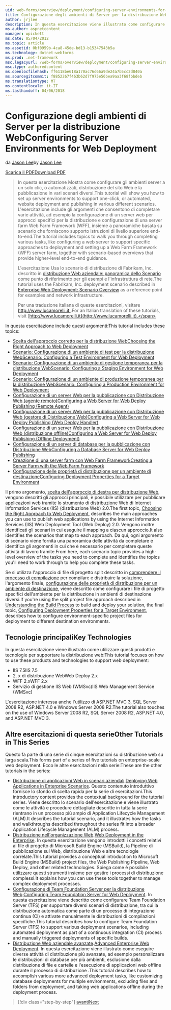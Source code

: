 ```yaml
---
uid: web-forms/overview/deployment/configuring-server-environments-for-web-deployment/configuring-server-environments-for-web-deployment
title: Configurazione degli ambienti di Server per la distribuzione Web | Documenti Microsoft
author: jrjlee
description: In questa esercitazione viene illustrato come configurare gli ambienti server a supporto di un solo clic o automatizzato, distribuzione del sito Web e la pubblicazione in vari dello scenario diverse...
ms.author: aspnetcontent
manager: wpickett
ms.date: 05/04/2012
ms.topic: article
ms.assetid: 0bf0959b-4ca8-45de-bd13-b15347543b5a
ms.technology: dotnet-webforms
ms.prod: .net-framework
msc.legacyurl: /web-forms/overview/deployment/configuring-server-environments-for-web-deployment/configuring-server-environments-for-web-deployment
msc.type: authoredcontent
ms.openlocfilehash: ff6118be618a170ac76d66a9de24a7b5cc2d840a
ms.sourcegitcommit: f8852267f463b62d7f975e56bea9aa3f68fbbdeb
ms.translationtype: MT
ms.contentlocale: it-IT
ms.lasthandoff: 04/06/2018
---
```

<a name="configuring-server-environments-for-web-deployment"></a><span data-ttu-id="007be-103">Configurazione degli ambienti di Server per la distribuzione Web</span><span class="sxs-lookup"><span data-stu-id="007be-103">Configuring Server Environments for Web Deployment</span></span>
====================
<span data-ttu-id="007be-104">da [Jason Lee](https://github.com/jrjlee)</span><span class="sxs-lookup"><span data-stu-id="007be-104">by [Jason Lee](https://github.com/jrjlee)</span></span>

[<span data-ttu-id="007be-105">Scarica il PDF</span><span class="sxs-lookup"><span data-stu-id="007be-105">Download PDF</span></span>](https://msdnshared.blob.core.windows.net/media/MSDNBlogsFS/prod.evol.blogs.msdn.com/CommunityServer.Blogs.Components.WeblogFiles/00/00/00/63/56/8130.DeployingWebAppsInEnterpriseScenarios.pdf)

> <span data-ttu-id="007be-106">In questa esercitazione Mostra come configurare gli ambienti server a un solo clic, o automatizzati, distribuzione del sito Web e la pubblicazione in vari scenari diversi.</span><span class="sxs-lookup"><span data-stu-id="007be-106">This tutorial will show you how to set up server environments to support one-click, or automated, website deployment and publishing in various different scenarios.</span></span> <span data-ttu-id="007be-107">L'esercitazione include gli argomenti che consentono di completare varie attività, ad esempio la configurazione di un server web per approcci specifici per la distribuzione e configurazione di una server farm Web Farm Framework (WFF), insieme a panoramiche basata su scenario che forniscono supporto istruzioni di livello superiore end-to-end.</span><span class="sxs-lookup"><span data-stu-id="007be-107">The tutorial includes topics to walk you through completing various tasks, like configuring a web server to support specific approaches to deployment and setting up a Web Farm Framework (WFF) server farm, together with scenario-based overviews that provide higher-level end-to-end guidance.</span></span>
> 
> <span data-ttu-id="007be-108">L'esercitazione Usa lo scenario di distribuzione di Fabrikam, Inc. descritto in [distribuzione Web aziendale: panoramica dello Scenario](../deploying-web-applications-in-enterprise-scenarios/enterprise-web-deployment-scenario-overview.md) come punto di riferimento per gli esempi e l'infrastruttura di rete.</span><span class="sxs-lookup"><span data-stu-id="007be-108">The tutorial uses the Fabrikam, Inc. deployment scenario described in [Enterprise Web Deployment: Scenario Overview](../deploying-web-applications-in-enterprise-scenarios/enterprise-web-deployment-scenario-overview.md) as a reference point for examples and network infrastructure.</span></span>
> 
> <span data-ttu-id="007be-109">Per una traduzione italiana di queste esercitazioni, visitare [ http://www.lucamorelli.it ](http://www.lucamorelli.it).</span><span class="sxs-lookup"><span data-stu-id="007be-109">For an Italian translation of these tutorials, visit [http://www.lucamorelli.it](http://www.lucamorelli.it).</span></span>


<span data-ttu-id="007be-110">In questa esercitazione include questi argomenti:</span><span class="sxs-lookup"><span data-stu-id="007be-110">This tutorial includes these topics:</span></span>

- [<span data-ttu-id="007be-111">Scelta dell'approccio corretto per la distribuzione Web</span><span class="sxs-lookup"><span data-stu-id="007be-111">Choosing the Right Approach to Web Deployment</span></span>](choosing-the-right-approach-to-web-deployment.md)
- [<span data-ttu-id="007be-112">Scenario: Configurazione di un ambiente di test per la distribuzione Web</span><span class="sxs-lookup"><span data-stu-id="007be-112">Scenario: Configuring a Test Environment for Web Deployment</span></span>](scenario-configuring-a-test-environment-for-web-deployment.md)
- [<span data-ttu-id="007be-113">Scenario: Configurazione di un ambiente di gestione temporanea per la distribuzione Web</span><span class="sxs-lookup"><span data-stu-id="007be-113">Scenario: Configuring a Staging Environment for Web Deployment</span></span>](scenario-configuring-a-staging-environment-for-web-deployment.md)
- [<span data-ttu-id="007be-114">Scenario: Configurazione di un ambiente di produzione temporanea per la distribuzione Web</span><span class="sxs-lookup"><span data-stu-id="007be-114">Scenario: Configuring a Production Environment for Web Deployment</span></span>](scenario-configuring-a-production-environment-for-web-deployment.md)
- [<span data-ttu-id="007be-115">Configurazione di un server Web per la pubblicazione con Distribuzione Web (agente remoto)</span><span class="sxs-lookup"><span data-stu-id="007be-115">Configuring a Web Server for Web Deploy Publishing (Remote Agent)</span></span>](configuring-a-web-server-for-web-deploy-publishing-remote-agent.md)
- [<span data-ttu-id="007be-116">Configurazione di un server Web per la pubblicazione con Distribuzione Web (gestore di Distribuzione Web)</span><span class="sxs-lookup"><span data-stu-id="007be-116">Configuring a Web Server for Web Deploy Publishing (Web Deploy Handler)</span></span>](configuring-a-web-server-for-web-deploy-publishing-web-deploy-handler.md)
- [<span data-ttu-id="007be-117">Configurazione di un server Web per la pubblicazione con Distribuzione Web (distribuzione offline)</span><span class="sxs-lookup"><span data-stu-id="007be-117">Configuring a Web Server for Web Deploy Publishing (Offline Deployment)</span></span>](configuring-a-web-server-for-web-deploy-publishing-offline-deployment.md)
- [<span data-ttu-id="007be-118">Configurazione di un server di database per la pubblicazione con Distribuzione Web</span><span class="sxs-lookup"><span data-stu-id="007be-118">Configuring a Database Server for Web Deploy Publishing</span></span>](configuring-a-database-server-for-web-deploy-publishing.md)
- [<span data-ttu-id="007be-119">Creazione di una server farm con Web Farm Framework</span><span class="sxs-lookup"><span data-stu-id="007be-119">Creating a Server Farm with the Web Farm Framework</span></span>](creating-a-server-farm-with-the-web-farm-framework.md)
- [<span data-ttu-id="007be-120">Configurazione delle proprietà di distribuzione per un ambiente di destinazione</span><span class="sxs-lookup"><span data-stu-id="007be-120">Configuring Deployment Properties for a Target Environment</span></span>](configuring-deployment-properties-for-a-target-environment.md)

<span data-ttu-id="007be-121">Il primo argomento, [scelta dell'approccio di destra per distribuzione Web](choosing-the-right-approach-to-web-deployment.md), vengono descritti gli approcci principali, è possibile utilizzare per pubblicare applicazioni web tramite lo strumento di distribuzione Web di Internet Information Services (IIS) (distribuzione Web) 2.0.</span><span class="sxs-lookup"><span data-stu-id="007be-121">The first topic, [Choosing the Right Approach to Web Deployment](choosing-the-right-approach-to-web-deployment.md), describes the main approaches you can use to publish web applications by using the Internet Information Services (IIS) Web Deployment Tool (Web Deploy) 2.0.</span></span> <span data-ttu-id="007be-122">Vengono inoltre identificati gli scenari in cui eseguire il mapping a ciascun approccio.</span><span class="sxs-lookup"><span data-stu-id="007be-122">It also identifies the scenarios that map to each approach.</span></span> <span data-ttu-id="007be-123">Da qui, ogni argomento di scenario viene fornita una panoramica delle attività da completare e identifica gli argomenti in cui che è necessario per completare queste attività di lavoro tramite.</span><span class="sxs-lookup"><span data-stu-id="007be-123">From here, each scenario topic provides a high-level overview of the tasks you need to complete and identifies the topics you'll need to work through to help you complete these tasks.</span></span>

<span data-ttu-id="007be-124">Se si utilizza l'approccio di file di progetto split descritto in [comprendere il processo di compilazione](../web-deployment-in-the-enterprise/understanding-the-build-process.md) per compilare e distribuire la soluzione, l'argomento finale, [configurazione delle proprietà di distribuzione per un ambiente di destinazione](configuring-deployment-properties-for-a-target-environment.md), viene descritto come configurare i file di progetto specifici dell'ambiente per la distribuzione in ambienti di destinazione diversi.</span><span class="sxs-lookup"><span data-stu-id="007be-124">If you're using the split project file approach described in [Understanding the Build Process](../web-deployment-in-the-enterprise/understanding-the-build-process.md) to build and deploy your solution, the final topic, [Configuring Deployment Properties for a Target Environment](configuring-deployment-properties-for-a-target-environment.md), describes how to configure environment-specific project files for deployment to different destination environments.</span></span>

## <a name="key-technologies"></a><span data-ttu-id="007be-125">Tecnologie principali</span><span class="sxs-lookup"><span data-stu-id="007be-125">Key Technologies</span></span>

<span data-ttu-id="007be-126">In questa esercitazione viene illustrato come utilizzare questi prodotti e tecnologie per supportare la distribuzione web:</span><span class="sxs-lookup"><span data-stu-id="007be-126">This tutorial focuses on how to use these products and technologies to support web deployment:</span></span>

- <span data-ttu-id="007be-127">IIS 7.5</span><span class="sxs-lookup"><span data-stu-id="007be-127">IIS 7.5</span></span>
- <span data-ttu-id="007be-128">2. x di distribuzione Web</span><span class="sxs-lookup"><span data-stu-id="007be-128">Web Deploy 2.x</span></span>
- <span data-ttu-id="007be-129">WFF 2.x</span><span class="sxs-lookup"><span data-stu-id="007be-129">WFF 2.x</span></span>
- <span data-ttu-id="007be-130">Servizio di gestione IIS Web (WMSvc)</span><span class="sxs-lookup"><span data-stu-id="007be-130">IIS Web Management Service (WMSvc)</span></span>

<span data-ttu-id="007be-131">L'esercitazione interessa anche l'utilizzo di ASP.NET MVC 3, SQL Server 2008 R2, ASP.NET 4.0 e Windows Server 2008 R2.</span><span class="sxs-lookup"><span data-stu-id="007be-131">The tutorial also touches on the use of Windows Server 2008 R2, SQL Server 2008 R2, ASP.NET 4.0, and ASP.NET MVC 3.</span></span>

## <a name="other-tutorials-in-this-series"></a><span data-ttu-id="007be-132">Altre esercitazioni di questa serie</span><span class="sxs-lookup"><span data-stu-id="007be-132">Other Tutorials in This Series</span></span>

<span data-ttu-id="007be-133">Questo fa parte di una serie di cinque esercitazioni su distribuzione web su larga scala.</span><span class="sxs-lookup"><span data-stu-id="007be-133">This forms part of a series of five tutorials on enterprise-scale web deployment.</span></span> <span data-ttu-id="007be-134">Ecco le altre esercitazioni nella serie:</span><span class="sxs-lookup"><span data-stu-id="007be-134">These are the other tutorials in the series:</span></span>

- <span data-ttu-id="007be-135">[Distribuzione di applicazioni Web in scenari aziendali](../deploying-web-applications-in-enterprise-scenarios/deploying-web-applications-in-enterprise-scenarios.md).</span><span class="sxs-lookup"><span data-stu-id="007be-135">[Deploying Web Applications in Enterprise Scenarios](../deploying-web-applications-in-enterprise-scenarios/deploying-web-applications-in-enterprise-scenarios.md).</span></span> <span data-ttu-id="007be-136">Questo contenuto introduttivo fornisce lo sfondo di scelta rapida per la serie di esercitazioni.</span><span class="sxs-lookup"><span data-stu-id="007be-136">This introductory content provides the contextual background for the tutorial series.</span></span> <span data-ttu-id="007be-137">Viene descritto lo scenario dell'esercitazione e viene illustrato come le attività e procedure dettagliate descritte in tutta la serie rientrano in un processo più ampio di Application Lifecycle Management (ALM).</span><span class="sxs-lookup"><span data-stu-id="007be-137">It describes the tutorial scenario, and it illustrates how the tasks and walkthroughs described throughout the series fit into a broader Application Lifecycle Management (ALM) process.</span></span>
- <span data-ttu-id="007be-138">[Distribuzione nell'organizzazione Web](../web-deployment-in-the-enterprise/web-deployment-in-the-enterprise.md).</span><span class="sxs-lookup"><span data-stu-id="007be-138">[Web Deployment in the Enterprise](../web-deployment-in-the-enterprise/web-deployment-in-the-enterprise.md).</span></span> <span data-ttu-id="007be-139">In questa esercitazione vengono introdotti i concetti relativi ai file di progetto di Microsoft Build Engine (MSBuild), la Pipeline di pubblicazione sul Web, distribuzione Web e altre tecnologie correlate.</span><span class="sxs-lookup"><span data-stu-id="007be-139">This tutorial provides a conceptual introduction to Microsoft Build Engine (MSBuild) project files, the Web Publishing Pipeline, Web Deploy, and other related technologies.</span></span> <span data-ttu-id="007be-140">Spiega come è possibile utilizzare questi strumenti insieme per gestire i processi di distribuzione complessi.</span><span class="sxs-lookup"><span data-stu-id="007be-140">It explains how you can use these tools together to manage complex deployment processes.</span></span>
- <span data-ttu-id="007be-141">[Configurazione di Team Foundation Server per la distribuzione Web](../configuring-team-foundation-server-for-web-deployment/configuring-team-foundation-server-for-web-deployment.md).</span><span class="sxs-lookup"><span data-stu-id="007be-141">[Configuring Team Foundation Server for Web Deployment](../configuring-team-foundation-server-for-web-deployment/configuring-team-foundation-server-for-web-deployment.md).</span></span> <span data-ttu-id="007be-142">In questa esercitazione viene descritto come configurare Team Foundation Server (TFS) per supportare diversi scenari di distribuzione, tra cui la distribuzione automatica come parte di un processo di integrazione continua (CI) e attivate manualmente le distribuzioni di compilazioni specifiche.</span><span class="sxs-lookup"><span data-stu-id="007be-142">This tutorial describes how to configure Team Foundation Server (TFS) to support various deployment scenarios, including automated deployment as part of a continuous integration (CI) process and manually triggered deployments of specific builds.</span></span>
- <span data-ttu-id="007be-143">[Distribuzione Web aziendale avanzate](../advanced-enterprise-web-deployment/advanced-enterprise-web-deployment.md).</span><span class="sxs-lookup"><span data-stu-id="007be-143">[Advanced Enterprise Web Deployment](../advanced-enterprise-web-deployment/advanced-enterprise-web-deployment.md).</span></span> <span data-ttu-id="007be-144">In questa esercitazione viene illustrato come eseguire diverse attività di distribuzione più avanzate, ad esempio personalizzare le distribuzioni di database per più ambienti, esclusione dalla distribuzione di file e cartelle e l'esecuzione di applicazioni web offline durante il processo di distribuzione .</span><span class="sxs-lookup"><span data-stu-id="007be-144">This tutorial describes how to accomplish various more advanced deployment tasks, like customizing database deployments for multiple environments, excluding files and folders from deployment, and taking web applications offline during the deployment process.</span></span>

> [!div class="step-by-step"]
> [<span data-ttu-id="007be-145">avanti</span><span class="sxs-lookup"><span data-stu-id="007be-145">Next</span></span>](choosing-the-right-approach-to-web-deployment.md)
